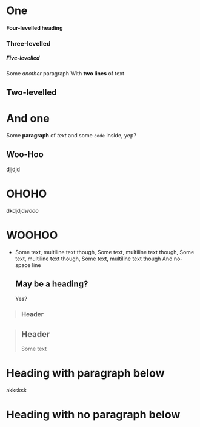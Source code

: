 One
======

#### Four-levelled heading

### Three-levelled

##### Five-levelled

Some *another* paragraph
With __two lines__ of text

## Two-levelled

# And one

Some **paragraph** of _text_ and some `code` inside, yep?

Woo-Hoo
-------

djjdjd

<h1>OHOHO</h1>

<div><html><span>dkdjdjd</span><em>wooo</em><h1>WOOHOO</h1></html></div>

<!-- comment -->


* Some text, multiline text though, Some text, multiline text though, Some text, multiline text though, Some text, multiline text though
And no-space line

    May be a heading?
    --------------

    Yes?


> ### Header

> Header
> --------
> Some text

Heading with paragraph below
===========
akksksk

Heading with no paragraph below
===========


